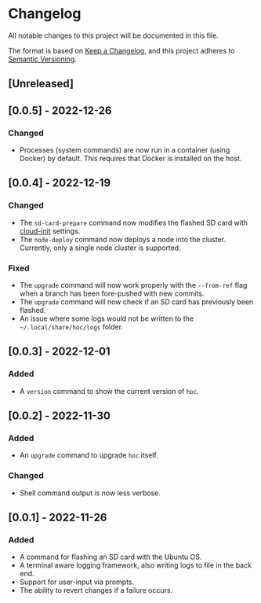 # Changelog

All notable changes to this project will be documented in this file.

The format is based on [Keep a Changelog](https://keepachangelog.com/en/1.0.0/), and this project
adheres to [Semantic Versioning](https://semver.org/spec/v2.0.0.html).

## [Unreleased]

## [0.0.5] - 2022-12-26

### Changed

- Processes (system commands) are now run in a container (using Docker) by default. This requires
  that Docker is installed on the host.

## [0.0.4] - 2022-12-19

### Changed

- The `sd-card-prepare` command now modifies the flashed SD card with
  [cloud-init](https://cloud-init.io) settings.
- The `node-deploy` command now deploys a node into the cluster. Currently, only a single node
  cluster is supported.

### Fixed

- The `upgrade` command will now work properly with the `--from-ref` flag when a branch has been
  fore-pushed with new commits.
- The `upgrade` command will now check if an SD card has previously been flashed.
- An issue where some logs would not be written to the `~/.local/share/hoc/logs` folder.

## [0.0.3] - 2022-12-01

### Added

- A `version` command to show the current version of `hoc`.

## [0.0.2] - 2022-11-30

### Added

- An `upgrade` command to upgrade `hoc` itself.

### Changed

- Shell command output is now less verbose.

## [0.0.1] - 2022-11-26

### Added

- A command for flashing an SD card with the Ubuntu OS.
- A terminal aware logging framework, also writing logs to file in the back end.
- Support for user-input via prompts.
- The ability to revert changes if a failure occurs.
